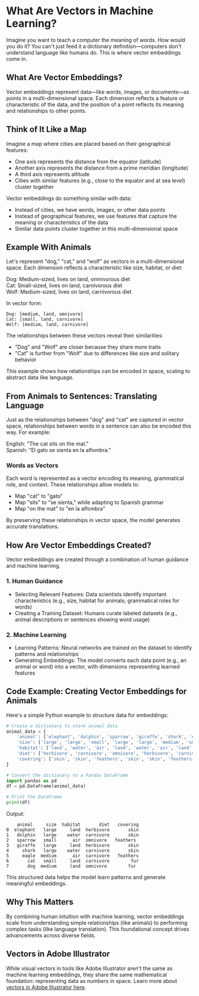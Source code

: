 # What Are Vectors in Machine Learning?

Imagine you want to teach a computer the meaning of words. How would you do it? You can't just feed it a dictionary definition—computers don't understand language like humans do. This is where vector embeddings come in.

## What Are Vector Embeddings?

Vector embeddings represent data—like words, images, or documents—as points in a multi-dimensional space. Each dimension reflects a feature or characteristic of the data, and the position of a point reflects its meaning and relationships to other points.

## Think of It Like a Map

Imagine a map where cities are placed based on their geographical features:

- One axis represents the distance from the equator (latitude)
- Another axis represents the distance from a prime meridian (longitude)
- A third axis represents altitude
- Cities with similar features (e.g., close to the equator and at sea level) cluster together

Vector embeddings do something similar with data:

- Instead of cities, we have words, images, or other data points
- Instead of geographical features, we use features that capture the meaning or characteristics of the data
- Similar data points cluster together in this multi-dimensional space

## Example With Animals

Let's represent "dog," "cat," and "wolf" as vectors in a multi-dimensional space. Each dimension reflects a characteristic like size, habitat, or diet:

Dog: Medium-sized, lives on land, omnivorous diet  
Cat: Small-sized, lives on land, carnivorous diet  
Wolf: Medium-sized, lives on land, carnivorous diet

In vector form:

```
Dog: [medium, land, omnivore]
Cat: [small, land, carnivore]
Wolf: [medium, land, carnivore]
```

The relationships between these vectors reveal their similarities:

- "Dog" and "Wolf" are closer because they share more traits
- "Cat" is further from "Wolf" due to differences like size and solitary behavior

This example shows how relationships can be encoded in space, scaling to abstract data like language.

## From Animals to Sentences: Translating Language

Just as the relationships between "dog" and "cat" are captured in vector space, relationships between words in a sentence can also be encoded this way. For example:

English: "The cat sits on the mat."  
Spanish: "El gato se sienta en la alfombra."

### Words as Vectors

Each word is represented as a vector encoding its meaning, grammatical role, and context. These relationships allow models to:

- Map "cat" to "gato"
- Map "sits" to "se sienta," while adapting to Spanish grammar
- Map "on the mat" to "en la alfombra"

By preserving these relationships in vector space, the model generates accurate translations.

## How Are Vector Embeddings Created?

Vector embeddings are created through a combination of human guidance and machine learning.

### 1. Human Guidance

- Selecting Relevant Features: Data scientists identify important characteristics (e.g., size, habitat for animals; grammatical roles for words)
- Creating a Training Dataset: Humans curate labeled datasets (e.g., animal descriptions or sentences showing word usage)

### 2. Machine Learning

- Learning Patterns: Neural networks are trained on the dataset to identify patterns and relationships
- Generating Embeddings: The model converts each data point (e.g., an animal or word) into a vector, with dimensions representing learned features

## Code Example: Creating Vector Embeddings for Animals

Here's a simple Python example to structure data for embeddings:

```python
# Create a dictionary to store animal data
animal_data = {
    'animal': ['elephant', 'dolphin', 'sparrow', 'giraffe', 'shark', 'eagle', 'cat', 'dog'],
    'size': ['large', 'large', 'small', 'large', 'large', 'medium', 'small', 'medium'],
    'habitat': ['land', 'water', 'air', 'land', 'water', 'air', 'land', 'land'],
    'diet': ['herbivore', 'carnivore', 'omnivore', 'herbivore', 'carnivore', 'carnivore', 'carnivore', 'omnivore'],
    'covering': ['skin', 'skin', 'feathers', 'skin', 'skin', 'feathers', 'fur', 'fur']
}

# Convert the dictionary to a Pandas DataFrame
import pandas as pd
df = pd.DataFrame(animal_data)

# Print the DataFrame
print(df)
```

Output:
```
    animal     size  habitat       diet   covering
0  elephant   large     land  herbivore       skin
1   dolphin   large    water  carnivore       skin
2   sparrow   small      air  omnivore   feathers
3   giraffe   large     land  herbivore       skin
4     shark   large    water  carnivore       skin
5     eagle  medium      air  carnivore   feathers
6       cat   small     land  carnivore        fur
7       dog  medium     land  omnivore        fur
```

This structured data helps the model learn patterns and generate meaningful embeddings.

## Why This Matters

By combining human intuition with machine learning, vector embeddings scale from understanding simple relationships (like animals) to performing complex tasks (like language translation). This foundational concept drives advancements across diverse fields.

## Vectors in Adobe Illustrator

While visual vectors in tools like Adobe Illustrator aren't the same as machine learning embeddings, they share the same mathematical foundation: representing data as numbers in space. Learn more about [vectors in Adobe Illustrator here](illustrator-vectors.md).
